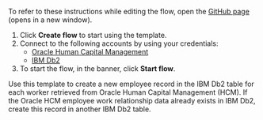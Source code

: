 To refer to these instructions while editing the flow, open the [GitHub page](https://github.com/ot4i/app-connect-templates/tree/master/resources/markdown/Create%20a%20new%20employee%20in%20IBM%20Db2%20for%20each%20worker%20retrieved%20from%20Oracle%20HCM%20and%20sync%20any%20existing%20employee%20to%20IBM%20Db2_instructions.md) (opens in a new window).

1. Click **Create flow** to start using the template.
2. Connect to the following accounts by using your credentials:
   - [Oracle Human Capital Management](https://www.ibm.com/docs/en/app-connect/containers_cd?topic=apps-oracle-human-capital-management)
   - [IBM Db2](https://www.ibm.com/docs/en/app-connect/containers_cd?topic=apps-db2) 
3. To start the flow, in the banner, click **Start flow**.

Use this template to create a new employee record in the IBM Db2 table for each worker retrieved from Oracle Human Capital Management (HCM). If the Oracle HCM employee work relationship data already exists in IBM Db2, create this record in another IBM Db2 table. 
 
